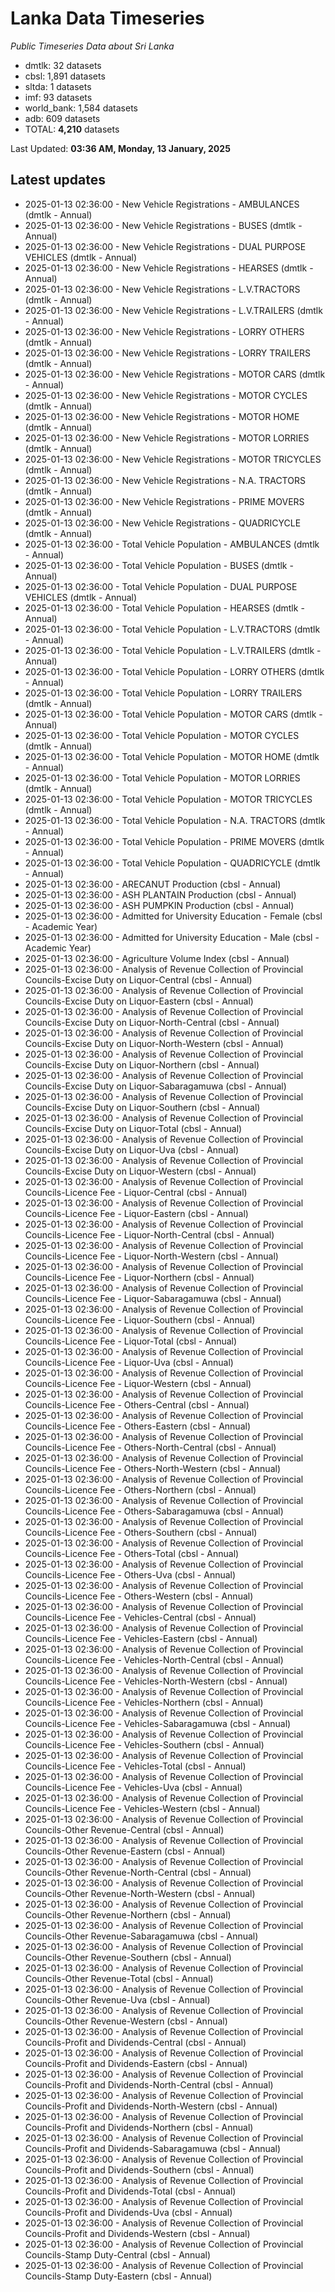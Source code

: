 # Lanka Data Timeseries
*Public Timeseries Data about Sri Lanka*

* dmtlk: 32 datasets
* cbsl: 1,891 datasets
* sltda: 1 datasets
* imf: 93 datasets
* world_bank: 1,584 datasets
* adb: 609 datasets
* TOTAL: **4,210** datasets

Last Updated: **03:36 AM, Monday, 13 January, 2025**

## Latest updates

* 2025-01-13 02:36:00 - New Vehicle Registrations - AMBULANCES (dmtlk - Annual)
* 2025-01-13 02:36:00 - New Vehicle Registrations - BUSES (dmtlk - Annual)
* 2025-01-13 02:36:00 - New Vehicle Registrations - DUAL PURPOSE VEHICLES (dmtlk - Annual)
* 2025-01-13 02:36:00 - New Vehicle Registrations - HEARSES (dmtlk - Annual)
* 2025-01-13 02:36:00 - New Vehicle Registrations - L.V.TRACTORS (dmtlk - Annual)
* 2025-01-13 02:36:00 - New Vehicle Registrations - L.V.TRAILERS (dmtlk - Annual)
* 2025-01-13 02:36:00 - New Vehicle Registrations - LORRY OTHERS (dmtlk - Annual)
* 2025-01-13 02:36:00 - New Vehicle Registrations - LORRY TRAILERS (dmtlk - Annual)
* 2025-01-13 02:36:00 - New Vehicle Registrations - MOTOR CARS (dmtlk - Annual)
* 2025-01-13 02:36:00 - New Vehicle Registrations - MOTOR CYCLES (dmtlk - Annual)
* 2025-01-13 02:36:00 - New Vehicle Registrations - MOTOR HOME (dmtlk - Annual)
* 2025-01-13 02:36:00 - New Vehicle Registrations - MOTOR LORRIES (dmtlk - Annual)
* 2025-01-13 02:36:00 - New Vehicle Registrations - MOTOR TRICYCLES (dmtlk - Annual)
* 2025-01-13 02:36:00 - New Vehicle Registrations - N.A. TRACTORS (dmtlk - Annual)
* 2025-01-13 02:36:00 - New Vehicle Registrations - PRIME MOVERS (dmtlk - Annual)
* 2025-01-13 02:36:00 - New Vehicle Registrations - QUADRICYCLE (dmtlk - Annual)
* 2025-01-13 02:36:00 - Total Vehicle Population - AMBULANCES (dmtlk - Annual)
* 2025-01-13 02:36:00 - Total Vehicle Population - BUSES (dmtlk - Annual)
* 2025-01-13 02:36:00 - Total Vehicle Population - DUAL PURPOSE VEHICLES (dmtlk - Annual)
* 2025-01-13 02:36:00 - Total Vehicle Population - HEARSES (dmtlk - Annual)
* 2025-01-13 02:36:00 - Total Vehicle Population - L.V.TRACTORS (dmtlk - Annual)
* 2025-01-13 02:36:00 - Total Vehicle Population - L.V.TRAILERS (dmtlk - Annual)
* 2025-01-13 02:36:00 - Total Vehicle Population - LORRY OTHERS (dmtlk - Annual)
* 2025-01-13 02:36:00 - Total Vehicle Population - LORRY TRAILERS (dmtlk - Annual)
* 2025-01-13 02:36:00 - Total Vehicle Population - MOTOR CARS (dmtlk - Annual)
* 2025-01-13 02:36:00 - Total Vehicle Population - MOTOR CYCLES (dmtlk - Annual)
* 2025-01-13 02:36:00 - Total Vehicle Population - MOTOR HOME (dmtlk - Annual)
* 2025-01-13 02:36:00 - Total Vehicle Population - MOTOR LORRIES (dmtlk - Annual)
* 2025-01-13 02:36:00 - Total Vehicle Population - MOTOR TRICYCLES (dmtlk - Annual)
* 2025-01-13 02:36:00 - Total Vehicle Population - N.A. TRACTORS (dmtlk - Annual)
* 2025-01-13 02:36:00 - Total Vehicle Population - PRIME MOVERS (dmtlk - Annual)
* 2025-01-13 02:36:00 - Total Vehicle Population - QUADRICYCLE (dmtlk - Annual)
* 2025-01-13 02:36:00 - ARECANUT Production (cbsl - Annual)
* 2025-01-13 02:36:00 - ASH PLANTAIN Production (cbsl - Annual)
* 2025-01-13 02:36:00 - ASH PUMPKIN Production (cbsl - Annual)
* 2025-01-13 02:36:00 - Admitted for University Education - Female (cbsl - Academic Year)
* 2025-01-13 02:36:00 - Admitted for University Education - Male (cbsl - Academic Year)
* 2025-01-13 02:36:00 - Agriculture Volume Index (cbsl - Annual)
* 2025-01-13 02:36:00 - Analysis of Revenue Collection of Provincial Councils-Excise Duty on Liquor-Central (cbsl - Annual)
* 2025-01-13 02:36:00 - Analysis of Revenue Collection of Provincial Councils-Excise Duty on Liquor-Eastern (cbsl - Annual)
* 2025-01-13 02:36:00 - Analysis of Revenue Collection of Provincial Councils-Excise Duty on Liquor-North-Central (cbsl - Annual)
* 2025-01-13 02:36:00 - Analysis of Revenue Collection of Provincial Councils-Excise Duty on Liquor-North-Western (cbsl - Annual)
* 2025-01-13 02:36:00 - Analysis of Revenue Collection of Provincial Councils-Excise Duty on Liquor-Northern (cbsl - Annual)
* 2025-01-13 02:36:00 - Analysis of Revenue Collection of Provincial Councils-Excise Duty on Liquor-Sabaragamuwa (cbsl - Annual)
* 2025-01-13 02:36:00 - Analysis of Revenue Collection of Provincial Councils-Excise Duty on Liquor-Southern (cbsl - Annual)
* 2025-01-13 02:36:00 - Analysis of Revenue Collection of Provincial Councils-Excise Duty on Liquor-Total (cbsl - Annual)
* 2025-01-13 02:36:00 - Analysis of Revenue Collection of Provincial Councils-Excise Duty on Liquor-Uva (cbsl - Annual)
* 2025-01-13 02:36:00 - Analysis of Revenue Collection of Provincial Councils-Excise Duty on Liquor-Western (cbsl - Annual)
* 2025-01-13 02:36:00 - Analysis of Revenue Collection of Provincial Councils-Licence Fee - Liquor-Central (cbsl - Annual)
* 2025-01-13 02:36:00 - Analysis of Revenue Collection of Provincial Councils-Licence Fee - Liquor-Eastern (cbsl - Annual)
* 2025-01-13 02:36:00 - Analysis of Revenue Collection of Provincial Councils-Licence Fee - Liquor-North-Central (cbsl - Annual)
* 2025-01-13 02:36:00 - Analysis of Revenue Collection of Provincial Councils-Licence Fee - Liquor-North-Western (cbsl - Annual)
* 2025-01-13 02:36:00 - Analysis of Revenue Collection of Provincial Councils-Licence Fee - Liquor-Northern (cbsl - Annual)
* 2025-01-13 02:36:00 - Analysis of Revenue Collection of Provincial Councils-Licence Fee - Liquor-Sabaragamuwa (cbsl - Annual)
* 2025-01-13 02:36:00 - Analysis of Revenue Collection of Provincial Councils-Licence Fee - Liquor-Southern (cbsl - Annual)
* 2025-01-13 02:36:00 - Analysis of Revenue Collection of Provincial Councils-Licence Fee - Liquor-Total (cbsl - Annual)
* 2025-01-13 02:36:00 - Analysis of Revenue Collection of Provincial Councils-Licence Fee - Liquor-Uva (cbsl - Annual)
* 2025-01-13 02:36:00 - Analysis of Revenue Collection of Provincial Councils-Licence Fee - Liquor-Western (cbsl - Annual)
* 2025-01-13 02:36:00 - Analysis of Revenue Collection of Provincial Councils-Licence Fee - Others-Central (cbsl - Annual)
* 2025-01-13 02:36:00 - Analysis of Revenue Collection of Provincial Councils-Licence Fee - Others-Eastern (cbsl - Annual)
* 2025-01-13 02:36:00 - Analysis of Revenue Collection of Provincial Councils-Licence Fee - Others-North-Central (cbsl - Annual)
* 2025-01-13 02:36:00 - Analysis of Revenue Collection of Provincial Councils-Licence Fee - Others-North-Western (cbsl - Annual)
* 2025-01-13 02:36:00 - Analysis of Revenue Collection of Provincial Councils-Licence Fee - Others-Northern (cbsl - Annual)
* 2025-01-13 02:36:00 - Analysis of Revenue Collection of Provincial Councils-Licence Fee - Others-Sabaragamuwa (cbsl - Annual)
* 2025-01-13 02:36:00 - Analysis of Revenue Collection of Provincial Councils-Licence Fee - Others-Southern (cbsl - Annual)
* 2025-01-13 02:36:00 - Analysis of Revenue Collection of Provincial Councils-Licence Fee - Others-Total (cbsl - Annual)
* 2025-01-13 02:36:00 - Analysis of Revenue Collection of Provincial Councils-Licence Fee - Others-Uva (cbsl - Annual)
* 2025-01-13 02:36:00 - Analysis of Revenue Collection of Provincial Councils-Licence Fee - Others-Western (cbsl - Annual)
* 2025-01-13 02:36:00 - Analysis of Revenue Collection of Provincial Councils-Licence Fee - Vehicles-Central (cbsl - Annual)
* 2025-01-13 02:36:00 - Analysis of Revenue Collection of Provincial Councils-Licence Fee - Vehicles-Eastern (cbsl - Annual)
* 2025-01-13 02:36:00 - Analysis of Revenue Collection of Provincial Councils-Licence Fee - Vehicles-North-Central (cbsl - Annual)
* 2025-01-13 02:36:00 - Analysis of Revenue Collection of Provincial Councils-Licence Fee - Vehicles-North-Western (cbsl - Annual)
* 2025-01-13 02:36:00 - Analysis of Revenue Collection of Provincial Councils-Licence Fee - Vehicles-Northern (cbsl - Annual)
* 2025-01-13 02:36:00 - Analysis of Revenue Collection of Provincial Councils-Licence Fee - Vehicles-Sabaragamuwa (cbsl - Annual)
* 2025-01-13 02:36:00 - Analysis of Revenue Collection of Provincial Councils-Licence Fee - Vehicles-Southern (cbsl - Annual)
* 2025-01-13 02:36:00 - Analysis of Revenue Collection of Provincial Councils-Licence Fee - Vehicles-Total (cbsl - Annual)
* 2025-01-13 02:36:00 - Analysis of Revenue Collection of Provincial Councils-Licence Fee - Vehicles-Uva (cbsl - Annual)
* 2025-01-13 02:36:00 - Analysis of Revenue Collection of Provincial Councils-Licence Fee - Vehicles-Western (cbsl - Annual)
* 2025-01-13 02:36:00 - Analysis of Revenue Collection of Provincial Councils-Other Revenue-Central (cbsl - Annual)
* 2025-01-13 02:36:00 - Analysis of Revenue Collection of Provincial Councils-Other Revenue-Eastern (cbsl - Annual)
* 2025-01-13 02:36:00 - Analysis of Revenue Collection of Provincial Councils-Other Revenue-North-Central (cbsl - Annual)
* 2025-01-13 02:36:00 - Analysis of Revenue Collection of Provincial Councils-Other Revenue-North-Western (cbsl - Annual)
* 2025-01-13 02:36:00 - Analysis of Revenue Collection of Provincial Councils-Other Revenue-Northern (cbsl - Annual)
* 2025-01-13 02:36:00 - Analysis of Revenue Collection of Provincial Councils-Other Revenue-Sabaragamuwa (cbsl - Annual)
* 2025-01-13 02:36:00 - Analysis of Revenue Collection of Provincial Councils-Other Revenue-Southern (cbsl - Annual)
* 2025-01-13 02:36:00 - Analysis of Revenue Collection of Provincial Councils-Other Revenue-Total (cbsl - Annual)
* 2025-01-13 02:36:00 - Analysis of Revenue Collection of Provincial Councils-Other Revenue-Uva (cbsl - Annual)
* 2025-01-13 02:36:00 - Analysis of Revenue Collection of Provincial Councils-Other Revenue-Western (cbsl - Annual)
* 2025-01-13 02:36:00 - Analysis of Revenue Collection of Provincial Councils-Profit and Dividends-Central (cbsl - Annual)
* 2025-01-13 02:36:00 - Analysis of Revenue Collection of Provincial Councils-Profit and Dividends-Eastern (cbsl - Annual)
* 2025-01-13 02:36:00 - Analysis of Revenue Collection of Provincial Councils-Profit and Dividends-North-Central (cbsl - Annual)
* 2025-01-13 02:36:00 - Analysis of Revenue Collection of Provincial Councils-Profit and Dividends-North-Western (cbsl - Annual)
* 2025-01-13 02:36:00 - Analysis of Revenue Collection of Provincial Councils-Profit and Dividends-Northern (cbsl - Annual)
* 2025-01-13 02:36:00 - Analysis of Revenue Collection of Provincial Councils-Profit and Dividends-Sabaragamuwa (cbsl - Annual)
* 2025-01-13 02:36:00 - Analysis of Revenue Collection of Provincial Councils-Profit and Dividends-Southern (cbsl - Annual)
* 2025-01-13 02:36:00 - Analysis of Revenue Collection of Provincial Councils-Profit and Dividends-Total (cbsl - Annual)
* 2025-01-13 02:36:00 - Analysis of Revenue Collection of Provincial Councils-Profit and Dividends-Uva (cbsl - Annual)
* 2025-01-13 02:36:00 - Analysis of Revenue Collection of Provincial Councils-Profit and Dividends-Western (cbsl - Annual)
* 2025-01-13 02:36:00 - Analysis of Revenue Collection of Provincial Councils-Stamp Duty-Central (cbsl - Annual)
* 2025-01-13 02:36:00 - Analysis of Revenue Collection of Provincial Councils-Stamp Duty-Eastern (cbsl - Annual)